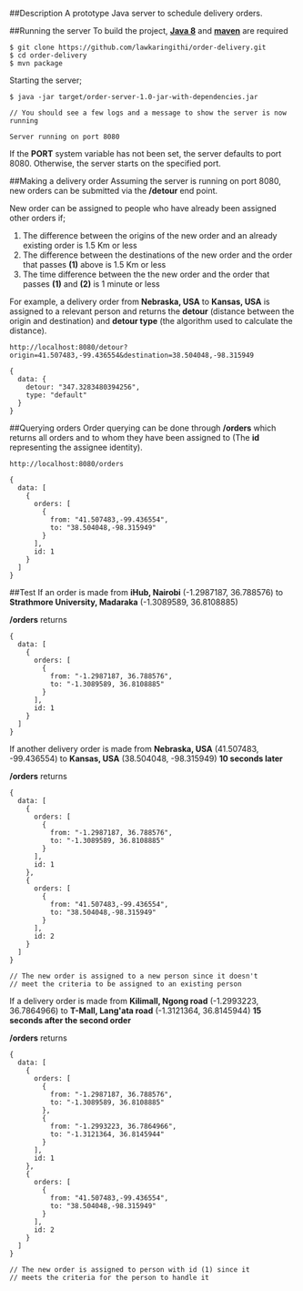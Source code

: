 ##Description
A prototype Java server to schedule delivery orders.

##Running the server
To build the project, [**Java 8**](http://www.oracle.com/technetwork/java/javase/downloads/index.html) and [**maven**](https://maven.apache.org/install.html) are required

    $ git clone https://github.com/lawkaringithi/order-delivery.git
    $ cd order-delivery
    $ mvn package
    
Starting the server;
    
    $ java -jar target/order-server-1.0-jar-with-dependencies.jar
    
    // You should see a few logs and a message to show the server is now running
    
	Server running on port 8080

If the **PORT** system variable has not been set, the server defaults to port 8080. Otherwise, the server starts on the specified port.

##Making a delivery order
Assuming the server is running on port 8080, new orders can be submitted via the **/detour** end point.

New order can be assigned to people who have already been assigned other orders if;

1. The difference between the origins of the new order and an already existing order is 1.5 Km or less
2. The difference between the destinations of the new order and the order that passes **(1)** above is 1.5 Km or less
3. The time difference between the the new order and the order that passes **(1)** and **(2)** is 1 minute or less

For example, a delivery order from **Nebraska, USA** to **Kansas, USA** is assigned to a relevant person and returns the **detour** (distance between the origin and destination) and **detour type** (the algorithm used to calculate the distance).

    http://localhost:8080/detour?origin=41.507483,-99.436554&destination=38.504048,-98.315949
    
    {
	  data: {
	    detour: "347.3283480394256",
	    type: "default"
	  }
	}
	
	
##Querying orders
Order querying can be done through **/orders** which returns all orders and to whom they have been assigned to (The **id** representing the assignee identity).

    http://localhost:8080/orders
    
    {
	  data: [
	    {
	      orders: [
	        {
	          from: "41.507483,-99.436554",
	          to: "38.504048,-98.315949"
	        }
	      ],
	      id: 1
	    }
	  ]
	}
	

##Test
If an order is made from **iHub, Nairobi** (-1.2987187, 36.788576) to **Strathmore University, Madaraka** (-1.3089589, 36.8108885)

**/orders** returns
    
    {
	  data: [
	    {
	      orders: [
	        {
	          from: "-1.2987187, 36.788576",
	          to: "-1.3089589, 36.8108885"
	        }
	      ],
	      id: 1
	    }
	  ]
	}
	
If another delivery order is made from **Nebraska, USA** (41.507483, -99.436554) to **Kansas, USA** (38.504048, -98.315949) **10 seconds later**

**/orders** returns

    {
	  data: [
	    {
	      orders: [
	        {
	          from: "-1.2987187, 36.788576",
	          to: "-1.3089589, 36.8108885"
	        }
	      ],
	      id: 1
	    },
	    {
	      orders: [
	        {
	          from: "41.507483,-99.436554",
	          to: "38.504048,-98.315949"
	        }
	      ],
	      id: 2
	    }
	  ]
	}
	
	// The new order is assigned to a new person since it doesn't
	// meet the criteria to be assigned to an existing person
	
	
If a delivery order is made from **Kilimall, Ngong road** (-1.2993223, 36.7864966) to **T-Mall, Lang'ata road** (-1.3121364, 36.8145944) **15 seconds after the second order**

**/orders** returns

    {
	  data: [
	    {
	      orders: [
	        {
	          from: "-1.2987187, 36.788576",
	          to: "-1.3089589, 36.8108885"
	        },
	        {
	          from: "-1.2993223, 36.7864966",
	          to: "-1.3121364, 36.8145944"
	        }
	      ],
	      id: 1
	    },
	    {
	      orders: [
	        {
	          from: "41.507483,-99.436554",
	          to: "38.504048,-98.315949"
	        }
	      ],
	      id: 2
	    }
	  ]
	}
	
	// The new order is assigned to person with id (1) since it
	// meets the criteria for the person to handle it